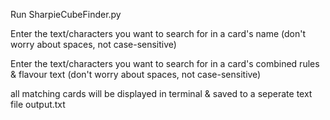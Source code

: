 Run SharpieCubeFinder.py

Enter the text/characters you want to search for in a card's name (don't worry about spaces, not case-sensitive)

Enter the text/characters you want to search for in a card's combined rules & flavour text (don't worry about spaces, not case-sensitive)

all matching cards will be displayed in terminal & saved to a seperate text file output.txt
